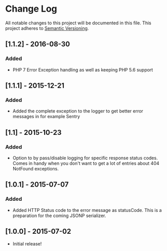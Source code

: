 # Change Log
All notable changes to this project will be documented in this file.
This project adheres to [Semantic Versioning](http://semver.org/).

## [1.1.2] - 2016-08-30
### Added
- PHP 7 Error Exception handling as well as keeping PHP 5.6 support

## [1.1.1] - 2015-12-21
### Added
- Added the complete exception to the logger to get better error messages in for example Sentry

## [1.1] - 2015-10-23
### Added
- Option to by pass/disable logging for specific response status codes. Comes in handy when you don't want to get a lot of entries about 404 NotFound exceptions.

## [1.0.1] - 2015-07-07
### Added
- Added HTTP Status code to the error message as statusCode. This is a preparation for the coming JSONP serializer.

## [1.0.0] - 2015-07-02
- Initial release!
